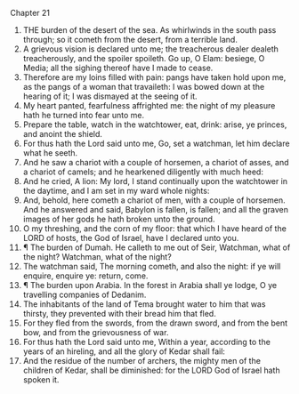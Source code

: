 

Chapter 21

1. THE burden of the desert of the sea.  As whirlwinds in the south pass through; so it cometh from the desert, from a terrible land.
2. A grievous vision is declared unto me; the treacherous dealer dealeth treacherously, and the spoiler spoileth.  Go up, O Elam: besiege, O Media; all the sighing thereof have I made to cease.
3. Therefore are my loins filled with pain: pangs have taken hold upon me, as the pangs of a woman that travaileth: I was bowed down at the hearing of it; I was dismayed at the seeing of it.
4. My heart panted, fearfulness affrighted me: the night of my pleasure hath he turned into fear unto me.
5. Prepare the table, watch in the watchtower, eat, drink: arise, ye princes, and anoint the shield.
6. For thus hath the Lord said unto me, Go, set a watchman, let him declare what he seeth.
7. And he saw a chariot with a couple of horsemen, a chariot of asses, and a chariot of camels; and he hearkened diligently with much heed:
8. And he cried, A lion: My lord, I stand continually upon the watchtower in the daytime, and I am set in my ward whole nights:
9. And, behold, here cometh a chariot of men, with a couple of horsemen.  And he answered and said, Babylon is fallen, is fallen; and all the graven images of her gods he hath broken unto the ground.
10. O my threshing, and the corn of my floor: that which I have heard of the LORD of hosts, the God of Israel, have I declared unto you.
11. ¶ The burden of Dumah.  He calleth to me out of Seir, Watchman, what of the night?  Watchman, what of the night?
12. The watchman said, The morning cometh, and also the night: if ye will enquire, enquire ye: return, come.
13. ¶ The burden upon Arabia.  In the forest in Arabia shall ye lodge, O ye travelling companies of Dedanim.
14. The inhabitants of the land of Tema brought water to him that was thirsty, they prevented with their bread him that fled.
15. For they fled from the swords, from the drawn sword, and from the bent bow, and from the grievousness of war.
16. For thus hath the Lord said unto me, Within a year, according to the years of an hireling, and all the glory of Kedar shall fail:
17. And the residue of the number of archers, the mighty men of the children of Kedar, shall be diminished: for the LORD God of Israel hath spoken it.
